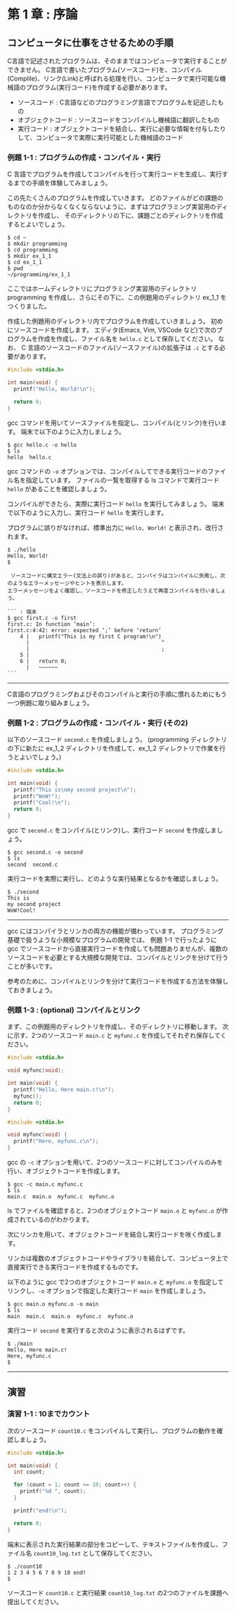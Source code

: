 # 第 1 章 : 序論

## コンピュータに仕事をさせるための手順

C言語で記述されたプログラムは、そのままではコンピュータで実行することができません。
C言語で書いたプログラム(ソースコード)を、コンパイル(Complile)、リンク(Link)と呼ばれる処理を行い、コンピュータで実行可能な機械語のプログラム(実行コード)を作成する必要があります。

- ソースコード : C言語などのプログラミング言語でプログラムを記述したもの
- オブジェクトコード : ソースコードをコンパイルし機械語に翻訳したもの
- 実行コード : オブジェクトコードを結合し、実行に必要な情報を付与したりして、コンピュータで実際に実行可能とした機械語のコード

### 例題 1-1 : プログラムの作成・コンパイル・実行

C 言語でプログラムを作成してコンパイルを行って実行コードを生成し、実行するまでの手順を体験してみましょう。

この先たくさんのプログラムを作成していきます。
どのファイルがどの課題のものなのか分からなくなくならないように、まずはプログラミング実習用のディレクトリを作成し、
そのディレクトリの下に、課題ごとのディレクトリを作成するとよいでしょう。

``` : 端末
$ cd ~
$ mkdir programming
$ cd programming
$ mkdir ex_1_1
$ cd ex_1_1
$ pwd
~/programming/ex_1_1
```

ここではホームディレクトリにプログラミング実習用のディレクトリ programming を作成し、さらにその下に、この例題用のディレクトリ ex_1_1 をつくりました。

作成した例題用のディレクトリ内でプログラムを作成していきましょう。
初めにソースコードを作成します。
エディタ(Emacs, Vim, VSCode など)で次のプログラムを作成を作成し、ファイル名を `hello.c` として保存してください。
なお、 C 言語のソースコードのファイル(ソースファイル)の拡張子は `.c` とする必要があります。

``` c : hello.c
#include <stdio.h>

int main(void) {
  printf("Hello, World!\n");

  return 0;
}
```


gcc コマンドを用いてソースファイルを指定し、コンパイル(とリンク)を行います。
端末で以下のように入力しましょう。

``` : 端末
$ gcc hello.c -o hello
$ ls
hello  hello.c
```

gcc コマンドの `-o` オプションでは、コンパイルしてできる実行コードのファイル名を指定しています。
ファイルの一覧を取得する ls コマンドで実行コード `hello` があることを確認しましょう。  

コンパイルができたら、実際に実行コード `hello` を実行してみましょう。
端末で以下のように入力し、実行コード `hello` を実行します。

プログラムに誤りがなければ、標準出力に `Hello, World!` と表示され、改行されます。

``` : 端末
$ ./hello
Hello, World!
$
```

~~~admonish tip
 ソースコードに構文エラー(文法上の誤り)があると、コンパイラはコンパイルに失敗し、次のようなエラーメッセージやヒントを表示します。
エラーメッセージをよく確認し、ソースコードを修正したうえで再度コンパイルを行いましょう。

``` : 端末
$ gcc first.c -o first
first.c: In function ‘main’:
first.c:4:42: error: expected ‘;’ before ‘return’
    4 |   printf("This is my first C program!\n")
      |                                          ^
      |                                          ;
    5 | 
    6 |   return 0;
      |   ~~~~~~      
```
~~~

---

C言語のプログラミングおよびそのコンパイルと実行の手順に慣れるためにもう一つ例題に取り組みましょう。

### 例題 1-2 : プログラムの作成・コンパイル・実行 (その2)

以下のソースコード `second.c` を作成しましょう。
(programming ディレクトリの下に新たに ex_1_2 ディレクトリを作成して、ex_1_2 ディレクトリで作業を行うとよいでしょう。)

``` c : second.c
#include <stdio.h>

int main(void) {
  printf("This is\nmy second project\n");
  printf("WoW!");
  printf("Cool!\n");
  return 0;
}
```

gcc で `second.c` をコンパイル(とリンク)し、実行コード `second` を作成しましょう。

``` : 端末
$ gcc second.c -o second
$ ls
second  second.c
```

実行コードを実際に実行し、どのような実行結果となるかを確認しましょう。

``` : 端末
$ ./second
This is
my second project
WoW!Cool!
```

---


gcc にはコンパイラとリンカの両方の機能が備わっています。
プログラミング基礎で扱うような小規模なプログラムの開発では、
例題 1-1 で行ったように gcc でソースコードから直接実行コードを作成しても問題ありませんが、複数のソースコードを必要とする大規模な開発では、コンパイルとリンクを分けて行うことが多いです。

参考のために、コンパイルとリンクを分けて実行コードを作成する方法を体験しておきましょう。

### 例題 1-3 : (**optional**) コンパイルとリンク 

まず、この例題用のディレクトリを作成し、そのディレクトリに移動します。
次に示す、2つのソースコード `main.c` と `myfunc.c` を作成してそれぞれ保存してください。

``` c : main.c
#include <stdio.h>

void myfunc(void);

int main(void) {
  printf("Hello, Here main.c!\n");
  myfunc();
  return 0;
}
```

``` c : myfunc.c
#include <stdio.h>

void myfunc(void) {
  printf("Here, myfunc.c\n");
}
```

gcc の `-c` オプションを用いて、2つのソースコードに対してコンパイルのみを行い、オブジェクトコードを作成します。

``` : 端末
$ gcc -c main.c myfunc.c
$ ls
main.c  main.o  myfunc.c  myfunc.o
```

ls でファイルを確認すると、2つのオブジェクトコード `main.o` と `myfunc.o` が作成されているのがわかります。


次にリンカを用いて、オブジェクトコードを結合し実行コードを咲く作成します。

リンカは複数のオブジェクトコードやライブラリを結合して、コンピュータ上で直接実行できる実行コードを作成するものです。

以下のように gcc で2つのオブジェクトコード `main.o` と `myfunc.o` を指定してリンクし、`-o` オプションで指定した実行コード `main` を作成しましょう。

``` : 端末
$ gcc main.o myfunc.o -o main
$ ls
main  main.c  main.o  myfunc.c  myfunc.o
```

実行コード `second` を実行すると次のように表示されるはずです。

``` : 端末
$ ./main
Hello, Here main.c!
Here, myfunc.c
$
```
---

## 演習

### 演習 1-1 : 10までカウント

次のソースコード `count10.c` をコンパイルして実行し、プログラムの動作を確認しましょう。

``` c : count10.c
#include <stdio.h>

int main(void) {
  int count;

  for (count = 1; count <= 10; count++) {
    printf("%d ", count);
  }

  printf("end!\n");

  return 0;
}
```

端末に表示された実行結果の部分をコピーして、テキストファイルを作成し、ファイル名 `count10_log.txt` として保存してください。

``` : 端末
$ ./count10
1 2 3 4 5 6 7 8 9 10 end!
$ 
```

ソースコード `count10.c` と実行結果 `count10_log.txt` の2つのファイルを課題へ提出してください。